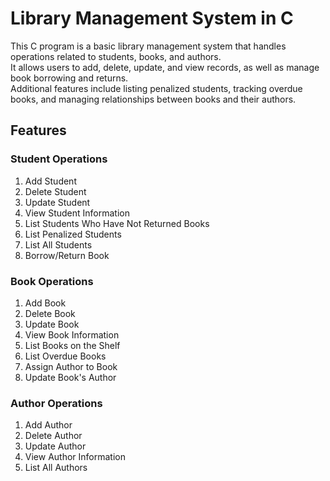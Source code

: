 # Library Management System in C

This C program is a basic library management system that handles operations related to students, books, and authors.  
It allows users to add, delete, update, and view records, as well as manage book borrowing and returns.  
Additional features include listing penalized students, tracking overdue books, and managing relationships between books and their authors.

## Features

### Student Operations
1. Add Student  
2. Delete Student  
3. Update Student  
4. View Student Information  
5. List Students Who Have Not Returned Books  
6. List Penalized Students  
7. List All Students  
8. Borrow/Return Book

### Book Operations
1. Add Book  
2. Delete Book  
3. Update Book  
4. View Book Information  
5. List Books on the Shelf  
6. List Overdue Books  
7. Assign Author to Book  
8. Update Book's Author

### Author Operations
1. Add Author  
2. Delete Author  
3. Update Author  
4. View Author Information  
5. List All Authors
